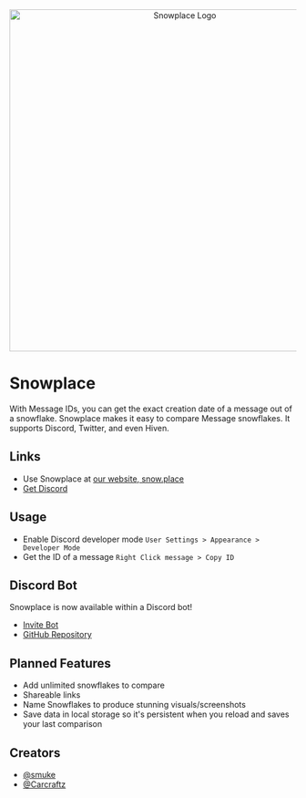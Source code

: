 <div align="center">
    <a href="https://snow.place">
        <img src="https://cdn.glitch.com/0967da06-2ba6-4b43-b2a6-d4912fa3e754%2Fsnowplace_logo.svg?v=1602736428469" alt="Snowplace Logo" width="600px" />
    </a>
</div>

# Snowplace

With Message IDs, you can get the exact creation date of a message out of a snowflake. Snowplace makes it easy to compare Message snowflakes. It supports Discord, Twitter, and even Hiven.

## Links

- Use Snowplace at [our website, snow.place](https://snow.place)
- [Get Discord](https://discord.com/)

## Usage

- Enable Discord developer mode
  `User Settings > Appearance > Developer Mode`
- Get the ID of a message
  `Right Click message > Copy ID`

## Discord Bot

Snowplace is now available within a Discord bot!
- [Invite Bot](https://discord.com/oauth2/authorize?client_id=834658971896774686&scope=bot&permissions=363520)
- [GitHub Repository](https://github.com/smuke/snowplace-bot)

## Planned Features

- Add unlimited snowflakes to compare
- Shareable links
- Name Snowflakes to produce stunning visuals/screenshots
- Save data in local storage so it's persistent when you reload and saves your last comparison

## Creators

- [@smuke](https://github.com/smuke)
- [@Carcraftz](https://github.com/Carcraftz)
